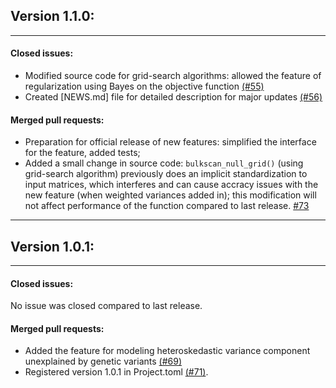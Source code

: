 ## Version 1.1.0:
---
#### Closed issues:
- Modified source code for grid-search algorithms: allowed the feature of regularization using Bayes on the objective function [(#55)](https://github.com/senresearch/BulkLMM.jl/issues/55) 
- Created [NEWS.md] file for detailed description for major updates [(#56)](https://github.com/senresearch/BulkLMM.jl/issues/56)

#### Merged pull requests:
- Preparation for official release of new features: simplified the interface for the feature, added tests;
- Added a small change in source code: `bulkscan_null_grid()` (using grid-search algorithm) previously does an implicit standardization to input matrices, which interferes and can cause accracy issues with the new feature (when weighted variances added in); this modification will not affect performance of the function compared to last release.
[#73](https://github.com/senresearch/BulkLMM.jl/pull/73)
---
## Version 1.0.1:
---
#### Closed issues:
No issue was closed compared to last release.

#### Merged pull requests:
- Added the feature for modeling heteroskedastic variance component unexplained by genetic variants [(#69)](https://github.com/senresearch/BulkLMM.jl/pull/69)
- Registered version 1.0.1 in Project.toml [(#71)](https://github.com/senresearch/BulkLMM.jl/pull/71).

